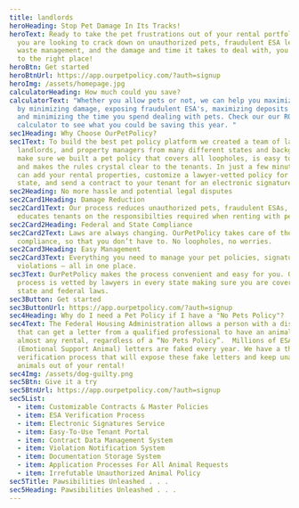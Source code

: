 ```yaml
---
title: landlords
heroHeading: Stop Pet Damage In Its Tracks!
heroText: Ready to take the pet frustrations out of your rental portfolio? If
  you are looking to crack down on unauthorized pets, fraudulent ESA letters,
  waste management, and the damage and time it takes to deal with, you have come
  to the right place!
heroBtn: Get started
heroBtnUrl: https://app.ourpetpolicy.com/?auth=signup
heroImg: /assets/homepage.jpg
calculatorHeading: How much could you save?
calculatorText: "Whether you allow pets or not, we can help you maximize profits
  by minimizing damage, exposing fraudulent ESA's, maximizing deposits and fees,
  and minimizing the time you spend dealing with pets. Check our our ROI
  calculator to see what you could be saving this year. "
sec1Heading: Why Choose OurPetPolicy?
sec1Text: To build the best pet policy platform we created a team of lawyers,
  landlords, and property managers from many different states and backgrounds to
  make sure we built a pet policy that covers all loopholes, is easy to manage,
  and makes the rules crystal clear to the tenants. In just a few minutes, you
  can add your rental properties, customize a lawyer-vetted policy for your
  state, and send a contract to your tenant for an electronic signature.
sec2Heading: No more hassle and potential legal disputes
sec2Card1Heading: Damage Reduction
sec2Card1Text: Our process reduces unauthorized pets, fraudulent ESAs, and
  educates tenants on the responsibilties required when renting with pets.
sec2Card2Heading: Federal and State Compliance
sec2Card2Text: Laws are always changing. OurPetPolicy takes care of the legal
  compliance, so that you don’t have to. No loopholes, no worries.
sec2Card3Heading: Easy Management
sec2Card3Text: Everything you need to manage your pet policies, signatures, and
  violations — all in one place.
sec3Text: OurPetPolicy makes the process convenient and easy for you. Our
  process is vetted by lawyers in every state making sure you are covered under
  state and federal laws.
sec3Button: Get started
sec3ButtonUrl: https://app.ourpetpolicy.com/?auth=signup
sec4Heading: Why do I need a Pet Policy if I have a "No Pets Policy"?
sec4Text: The Federal Housing Administration allows a person with a disability
  that can get a letter from a qualified professional to have an animal in
  almost any rental, regardless of a “No Pets Policy”.  Millions of ESA
  (Emotional Support Animal) letters are faked every year. We have a thorough
  verification process that will expose these fake letters and keep unauthorized
  animals out of your rental!
sec4Img: /assets/dog-guilty.png
sec5Btn: Give it a try
sec5BtnUrl: https://app.ourpetpolicy.com/?auth=signup
sec5List:
  - item: Customizable Contracts & Master Policies
  - item: ESA Verification Process
  - item: Electronic Signatures Service
  - item: Easy-To-Use Tenant Portal
  - item: Contract Data Management System
  - item: Violation Notification System
  - item: Documentation Storage System
  - item: Application Processes For All Animal Requests
  - item: Irrefutable Unauthorized Animal Policy
sec5Title: Pawsibilities Unleashed . . .
sec5Heading: Pawsibilities Unleashed . . .
---
```


